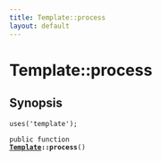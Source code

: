 ```yaml
---
title: Template::process
layout: default
---
```


# Template::process

## Synopsis

<code>uses('template');</code>

<code>public function <b><a href="Template">Template</a>::process</b>()</code>

